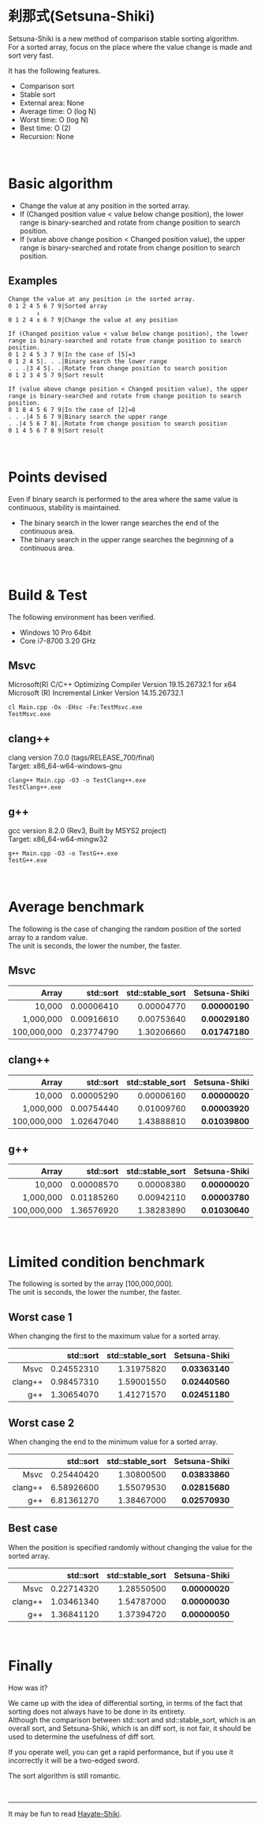 # 刹那式(Setsuna-Shiki)
Setsuna-Shiki is a new method of comparison stable sorting algorithm.  
For a sorted array, focus on the place where the value change is made and sort very fast.  

It has the following features.  
* Comparison sort
* Stable sort
* External area: None
* Average time: O (log N)
* Worst time: O (log N)
* Best time: O (2)
* Recursion: None

<br>

# Basic algorithm
* Change the value at any position in the sorted array.
* If (Changed position value < value below change position), the lower range is binary-searched and rotate from change position to search position.
* If (value above change position < Changed position value), the upper range is binary-searched and rotate from change position to search position.

## Examples
~~~
Change the value at any position in the sorted array.
0 1 2 4 5 6 7 9|Sorted array
        ↓
0 1 2 4 x 6 7 9|Change the value at any position
~~~
~~~
If (Changed position value < value below change position), the lower range is binary-searched and rotate from change position to search position.
0 1 2 4 5 3 7 9|In the case of [5]=3
0 1 2 4 5|. . .|Binary search the lower range
. . .|3 4 5|. .|Rotate from change position to search position
0 1 2 3 4 5 7 9|Sort result
~~~
~~~
If (value above change position < Changed position value), the upper range is binary-searched and rotate from change position to search position.
0 1 8 4 5 6 7 9|In the case of [2]=8
. . .|4 5 6 7 9|Binary search the upper range
. .|4 5 6 7 8|.|Rotate from change position to search position
0 1 4 5 6 7 8 9|Sort result
~~~

<br>

# Points devised
Even if binary search is performed to the area where the same value is continuous, stability is maintained.  
* The binary search in the lower range searches the end of the continuous area.
* The binary search in the upper range searches the beginning of a continuous area.

<br>

# Build & Test
The following environment has been verified.  
* Windows 10 Pro 64bit
* Core i7-8700 3.20 GHz

## **Msvc**
Microsoft(R) C/C++ Optimizing Compiler Version 19.15.26732.1 for x64  
Microsoft (R) Incremental Linker Version 14.15.26732.1  
~~~
cl Main.cpp -Ox -EHsc -Fe:TestMsvc.exe
TestMsvc.exe
~~~

## **clang++**
clang version 7.0.0 (tags/RELEASE_700/final)  
Target: x86_64-w64-windows-gnu  
~~~
clang++ Main.cpp -O3 -o TestClang++.exe
TestClang++.exe
~~~

## **g++**
gcc version 8.2.0 (Rev3, Built by MSYS2 project)  
Target: x86_64-w64-mingw32  
~~~
g++ Main.cpp -O3 -o TestG++.exe
TestG++.exe
~~~

<br>

# Average benchmark
The following is the case of changing the random position of the sorted array to a random value.  
The unit is seconds, the lower the number, the faster.  

## **Msvc**
|Array|std::sort|std::stable_sort|Setsuna-Shiki|
|---:|---:|---:|---:|
|10,000|0.00006410|0.00004770|**0.00000190**|
|1,000,000|0.00916610|0.00753640|**0.00029180**|
|100,000,000|0.23774790|1.30206660|**0.01747180**|

## **clang++**
|Array|std::sort|std::stable_sort|Setsuna-Shiki|
|---:|---:|---:|---:|
|10,000|0.00005290|0.00006160|**0.00000020**|
|1,000,000|0.00754440|0.01009760|**0.00003920**|
|100,000,000|1.02647040|1.43888810|**0.01039800**|

## **g++**
|Array|std::sort|std::stable_sort|Setsuna-Shiki|
|---:|---:|---:|---:|
|10,000|0.00008570|0.00008380|**0.00000020**|
|1,000,000|0.01185260|0.00942110|**0.00003780**|
|100,000,000|1.36576920|1.38283890|**0.01030640**|

<br>

# Limited condition benchmark
The following is sorted by the array [100,000,000].  
The unit is seconds, the lower the number, the faster.  

## Worst case 1
When changing the first to the maximum value for a sorted array.  

||std::sort|std::stable_sort|Setsuna-Shiki|
|---:|---:|---:|---:|
|Msvc|0.24552310|1.31975820|**0.03363140**|
|clang++|0.98457310|1.59001550|**0.02440560**|
|g++|1.30654070|1.41271570|**0.02451180**|

## Worst case 2
When changing the end to the minimum value for a sorted array.  

||std::sort|std::stable_sort|Setsuna-Shiki|
|---:|---:|---:|---:|
|Msvc|0.25440420|1.30800500|**0.03833860**|
|clang++|6.58926600|1.55079530|**0.02815680**|
|g++|6.81361270|1.38467000|**0.02570930**|

## Best case
When the position is specified randomly without changing the value for the sorted array.  

||std::sort|std::stable_sort|Setsuna-Shiki|
|---:|---:|---:|---:|
|Msvc|0.22714320|1.28550500|**0.00000020**|
|clang++|1.03461340|1.54787000|**0.00000030**|
|g++|1.36841120|1.37394720|**0.00000050**|


<br>

# Finally
How was it?  

We came up with the idea of ​​differential sorting, in terms of the fact that sorting does not always have to be done in its entirety.  
Although the comparison between std::sort and std::stable_sort, which is an overall sort, and Setsuna-Shiki, which is an diff sort, is not fair, it should be used to determine the usefulness of diff sort.  

If you operate well, you can get a rapid performance, but if you use it incorrectly it will be a two-edged sword.  

The sort algorithm is still romantic.  

<br>

---
It may be fun to read [Hayate-Shiki](https://github.com/EmuraDaisuke/SortingAlgorithm.HayateShiki).